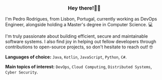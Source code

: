 <h3 align="center">Hey there!👋🏻</h3>

I'm Pedro Rodrigues, from Lisbon, Portugal, currently working as DevOps Engineer, alongside holding a Master's degree in Computer Science. :computer:

I'm truly passionate about building efficient, secure and maintainable software systems. I also find joy in helping out fellow developers through contributions to open-source projects, so don't hesitate to reach out! 🤓

**Languages of choice:** `Java`, `Kotlin`, `JavaScript`, `Python`, `C#`.

**Main topics of interest:** `DevOps`, `Cloud Computing`, `Distributed Systems`, `Cyber Security`.
